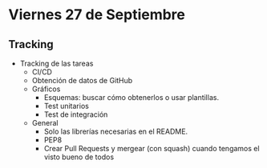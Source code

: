 # Viernes 27 de Septiembre
## Tracking

- Tracking de las tareas
  - CI/CD
  - Obtención de datos de GitHub
  - Gráficos
    - Esquemas: buscar cómo obtenerlos o usar plantillas.
    - Test unitarios
    - Test de integración
  - General
    - Solo las librerías necesarias en el README.
    - PEP8
    - Crear Pull Requests y mergear (con squash) cuando tengamos el visto bueno de todos
